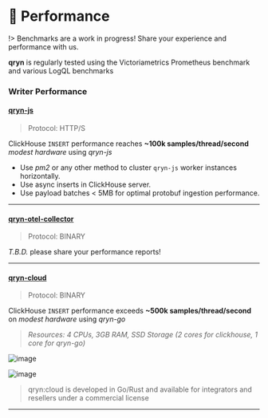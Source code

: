 # 🚤 Performance

!> Benchmarks are a work in progress! Share your experience and performance with us.

**qryn** is regularly tested using the Victoriametrics Prometheus benchmark and various LogQL benchmarks

### Writer Performance

#### [qryn-js](https://github.com/metrico/qryn)

> Protocol: HTTP/S

ClickHouse `INSERT` performance reaches **~100k samples/thread/second** _modest hardware_ using _qryn-js_

- Use *pm2* or any other method to cluster `qryn-js` worker instances horizontally.
- Use async inserts in ClickHouse server.
- Use payload batches < 5MB for optimal protobuf ingestion performance.

--------

#### [qryn-otel-collector](https://github.com/metrico/otel-collector)

> Protocol: BINARY

_T.B.D._ please share your performance reports!

--------


#### [qryn-cloud](https://qryn.cloud)

> Protocol: BINARY

ClickHouse `INSERT` performance exceeds **~500k samples/thread/second** on _modest hardware_ using _qryn-go_

> _Resources: 4 CPUs, 3GB RAM, SSD Storage (2 cores for clickhouse, 1 core for qryn-go)_

![image](https://user-images.githubusercontent.com/1423657/187044328-b300b810-0e1b-46e3-8878-067d0a9fb6f7.png)

![image](https://user-images.githubusercontent.com/1423657/187044346-cd3a6d66-0f05-4993-a6ba-b44727bbdc81.png)

> qryn:cloud is developed in Go/Rust and available for integrators and resellers under a commercial license

--------

